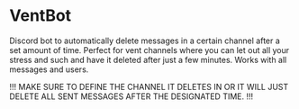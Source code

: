# VentBot
Discord bot to automatically delete messages in a certain channel after a set amount of time. 
Perfect for vent channels where you can let out all your stress and such and have it deleted after just a few minutes. 
Works with all messages and users. 

!!!
MAKE SURE TO DEFINE THE CHANNEL IT DELETES IN OR IT WILL JUST DELETE ALL SENT MESSAGES AFTER THE DESIGNATED TIME.
!!!

